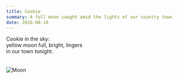 ```yaml
---
title: Cookie
summary: A full moon caught amid the lights of our country town
date: 2016-08-18
---
```


Cookie in the sky:  
yellow moon full, bright, lingers   
in our town tonight.  
<br>
<br>
![Moon](http://i.imgur.com/EUCpaVV.png)
